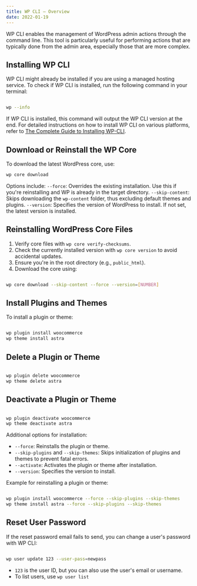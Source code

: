```yaml
---
title: WP CLI – Overview
date: 2022-01-19
---
```


WP CLI enables the management of WordPress admin actions through the command line. This tool is particularly useful for performing actions that are typically done from the admin area, especially those that are more complex.

## Installing WP CLI

WP CLI might already be installed if you are using a managed hosting service. To check if WP CLI is installed, run the following command in your terminal:

```bash

wp --info

```

If WP CLI is installed, this command will output the WP CLI version at the end. For detailed instructions on how to install WP CLI on various platforms, refer to [The Complete Guide to Installing WP-CLI](https://deliciousbrains.com/complete-guide-to-installing-wp-cli/).

## Download or Reinstall the WP Core

To download the latest WordPress core, use:

```bash
wp core download
```

Options include:
`--force`: Overrides the existing installation. Use this if you're reinstalling and WP is already in the target directory.
`--skip-content`: Skips downloading the `wp-content` folder, thus excluding default themes and plugins.
`--version`: Specifies the version of WordPress to install. If not set, the latest version is installed.

## Reinstalling WordPress Core Files

1. Verify core files with `wp core verify-checksums`.
2. Check the currently installed version with `wp core version` to avoid accidental updates.
3. Ensure you're in the root directory (e.g., `public_html`).
4. Download the core using:

```bash

wp core download --skip-content --force --version=[NUMBER]

```

## Install Plugins and Themes

To install a plugin or theme:

```bash

wp plugin install woocommerce
wp theme install astra

```

## Delete a Plugin or Theme

```bash

wp plugin delete woocommerce
wp theme delete astra

```

## Deactivate a Plugin or Theme

```bash

wp plugin deactivate woocommerce
wp theme deactivate astra

```

Additional options for installation:

- `--force`: Reinstalls the plugin or theme.
- `--skip-plugins` and `--skip-themes`: Skips initialization of plugins and themes to prevent fatal errors.
- `--activate`: Activates the plugin or theme after installation.
- `--version`: Specifies the version to install.

Example for reinstalling a plugin or theme:

```bash

wp plugin install woocommerce --force --skip-plugins --skip-themes
wp theme install astra --force --skip-plugins --skip-themes

```

## Reset User Password

If the reset password email fails to send, you can change a user's password with WP CLI:

```bash

wp user update 123 --user-pass=newpass

```

- `123` is the user ID, but you can also use the user's email or username.
- To list users, use `wp user list`
